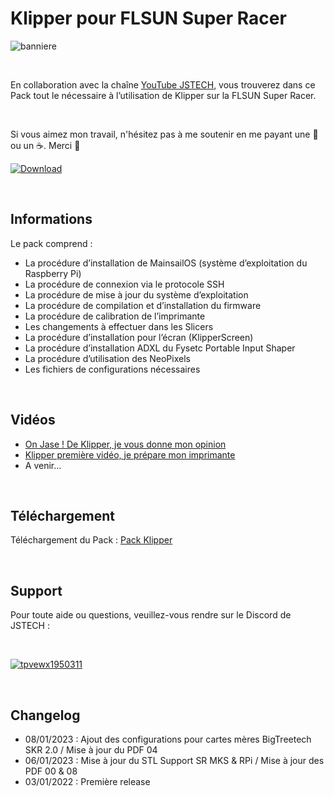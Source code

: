 # Klipper pour FLSUN Super Racer

![banniere](https://user-images.githubusercontent.com/12702322/210418765-71ad587a-57db-4dbd-81f0-b4fa60992816.png)

<br />

En collaboration avec la chaîne [YouTube JSTECH](https://www.youtube.com/@Jstech3d), vous trouverez dans ce Pack tout le nécessaire à l’utilisation de Klipper sur la FLSUN Super Racer.

<br />

Si vous aimez mon travail, n'hésitez pas à me soutenir en me payant une 🍺 ou un ☕. Merci 🙂 

[ ![Download](https://user-images.githubusercontent.com/12702322/115148445-e5a40100-a05f-11eb-8552-c1f5d4355987.png) ](https://www.paypal.me/CyrilGuislain)

<br />

## Informations

Le pack comprend :
  - La procédure d’installation de MainsailOS (système d’exploitation du Raspberry Pi)
  - La procédure de connexion via le protocole SSH
  - La procédure de mise à jour du système d’exploitation
  - La procédure de compilation et d’installation du firmware
  - La procédure de calibration de l’imprimante
  - Les changements à effectuer dans les Slicers
  - La procédure d’installation pour l’écran (KlipperScreen)
  - La procédure d’installation ADXL du Fysetc Portable Input Shaper
  - La procédure d’utilisation des NeoPixels
  - Les fichiers de configurations nécessaires
  
<br />
  
## Vidéos

- [On Jase ! De Klipper, je vous donne mon opinion](https://www.youtube.com/watch?v=MDrla0SI0yc&t=5s)
- [Klipper première vidéo, je prépare mon imprimante](https://www.youtube.com/watch?v=qM-jBRMGjTc)
- A venir...

<br />

## Téléchargement

Téléchargement du Pack : [Pack Klipper](https://github.com/Guilouz/Klipper-Flsun-Super-Racer/archive/refs/heads/main.zip)

<br />

## Support

Pour toute aide ou questions, veuillez-vous rendre sur le Discord de JSTECH :                                                                             

<br />

[![tpvewx1950311](https://user-images.githubusercontent.com/12702322/210418451-6c4f1ed7-bbd0-4b73-b3ba-5f2f1e93dd6f.png)](https://discord.gg/5gzXKdpX)

<br />

## Changelog

- 08/01/2023 : Ajout des configurations pour cartes mères BigTreetech SKR 2.0 / Mise à jour du PDF 04
- 06/01/2023 : Mise à jour du STL Support SR MKS & RPi / Mise à jour des PDF 00 & 08
- 03/01/2022 : Première release
